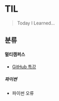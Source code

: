 # TIL

> Today I Learned...



## 분류

#### 멀티캠퍼스

- [GitHub 특강](https://github.com/NewYorkKim/TIL/blob/master/Github_특강.md)



##### 파이썬

- 파이썬 오류
